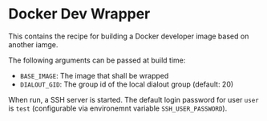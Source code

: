 # Docker Dev Wrapper

This contains the recipe for building a Docker developer image based on another iamge. 

The following arguments can be passed at build time:
- `BASE_IMAGE`: The image that shall be wrapped
- `DIALOUT_GID`: The group id of the local dialout group (default: 20)

When run, a SSH server is started. The default login password for user `user` is `test` (configurable via environemnt variable `SSH_USER_PASSWORD`). 

